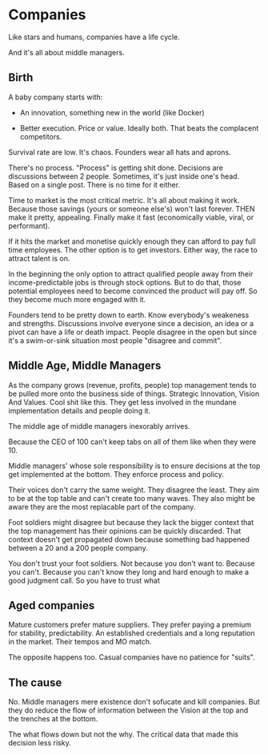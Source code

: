 <!-- hidden -->

# Companies

Like stars and humans, companies have a life cycle.

And it's all about middle managers.


## Birth

A baby company starts with:

- An innovation, something new in the world (like Docker)

- Better execution. Price or value. Ideally both. That beats
  the complacent competitors.

Survival rate are low. It's chaos. Founders wear all hats
and aprons.

There's no process. "Process" is getting shit done. 
Decisions are discussions between 2 people. Sometimes, it's just
inside one's head. Based on a single post. There is no time for
it either.

Time to market is the most critical metric. It's all about making
it work. Because those savings (yours or someone else's) won't last
forever. THEN make it pretty, appealing. Finally make it fast
(economically viable, viral, or performant).

If it hits the market and monetise quickly enough they can afford to
pay full time employees. The other option is to get investors. Either
way, the race to attract talent is on.

In the beginning the only option to attract qualified people away from
their income-predictable jobs is through stock options. But to do
that, those potential employees need to become convinced the product
will pay off. So they become much more engaged with it.

Founders tend to be pretty down to earth. Know everybody's weakeness
and strengths. Discussions involve everyone since a decision, an idea 
or a pivot can have a life or death impact. People disagree in the
open but since it's a swim-or-sink situation most people "disagree
and commit".


## Middle Age, Middle Managers

As the company grows (revenue, profits, people) top management
tends to be pulled more onto the business side of things. Strategic
Innovation, Vision And Values. Cool shit like this. They get less
involved in the mundane implementation details and people doing it.

The middle age of middle managers inexorably arrives.

Because the CEO of 100 can't keep tabs on all of them like when
they were 10.

Middle managers' whose sole responsibility is to ensure decisions
at the top get implemented at the bottom. They enforce process and
policy.

Their voices don't carry the same weight. They disagree the least.
They aim to be at the top table and can't create too many waves.
They also might be aware they are the most replacable part of the
company.

Foot soldiers might disagree but because they lack the bigger
context that the top management has their opinions can be quickly
discarded. That context doesn't get propagated down because
something bad happened between a 20 and a 200 people company.

You don't trust your foot soldiers. Not because you don't want to.
Because you can't. Because you can't know they long and hard enough
to make a good judgment call. So you have to trust what 


## Aged companies

Mature customers prefer mature suppliers. They prefer paying a premium
for stability, predictability. An established credentials and a long
reputation in the market. Their tempos and MO match.

The opposite happens too. Casual companies have no patience for "suits".


## The cause

No. Middle managers mere existence don't sofucate and kill companies.
But they do reduce the flow of information between the Vision at the
top and the trenches at the bottom.

The what flows down but not the why. The critical data that made this
decision less risky.


<!--
## Cults

Severance is a great show that portrays that at some point, a company can
become a cult. (On the other hand, cults to be long lasting need to run
things like a company.)

Both rely on the same thing. The need to do more.

Both advertise opportunities for growth and promise to treat you like 
"faaaamiily". Over time you are downgraded to a number, with a set of 
figures attached to your name. You are work force. There is even a human 
resources department to handle you. Really, to protect the company from 
you but anyway.

But someone can only extract more from another person if that person
can improve. Cults to do this by slowly crushing your spirit with
guilty. "You are good. God loves you. But... you need to write me a
check or do this and that". More. There's never enough.

Companies use growth plans and career ladders, where your 
responsilibities and your impact radius increases but your pay
barely moves.
-->

